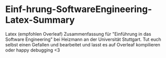 # Einf-hrung-SoftwareEngineering-Latex-Summary
Latex (empfohlen Overleaf) Zusammenfassung für "Einführung in das Software Engineering" bei Heizmann an der Universität Stuttgart.
Tut euch selbst einen Gefallen und bearbeitet und lasst es auf Overleaf kompilieren oder happy debugging <3
